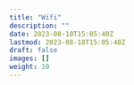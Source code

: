 ```yaml
---
title: "Wifi"
description: ""
date: 2023-08-10T15:05:40Z
lastmod: 2023-08-10T15:05:40Z
draft: false
images: []
weight: 10
---
```

